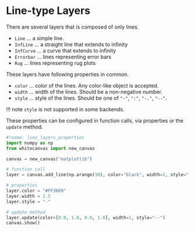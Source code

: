 # Line-type Layers

There are several layers that is composed of only lines.

- `Line` ... a simple line.
- `InfLine` ... a straight line that extends to infinity
- `InfCurve` ... a curve that extends to infinity
- `Errorbar` ... lines representing error bars
- `Rug` ... lines representing rug plots

These layers have following properties in common.

-   `color` ... color of the lines. Any color-like object is accepted.
-   `width` ... width of the lines. Should be a non-negative number.
-   `style` ... style of the lines. Should be one of `"-"`, `":"`,
    `"-."`, `"--"`.

!!! note
    `style` is not supported in some backends.

These properties can be configured in function calls, via properties or the `update`
method.

``` python
#!name: line_layers_properties
import numpy as np
from whitecanvas import new_canvas

canvas = new_canvas("matplotlib")

# function call
layer = canvas.add_line(np.arange(10), color="black", width=2, style=":")

# properties
layer.color = "#FF36D9"
layer.width = 2.5
layer.style = "-"

# update method
layer.update(color=[0.0, 1.0, 0.0, 1.0], width=1, style="--")
canvas.show()
```
